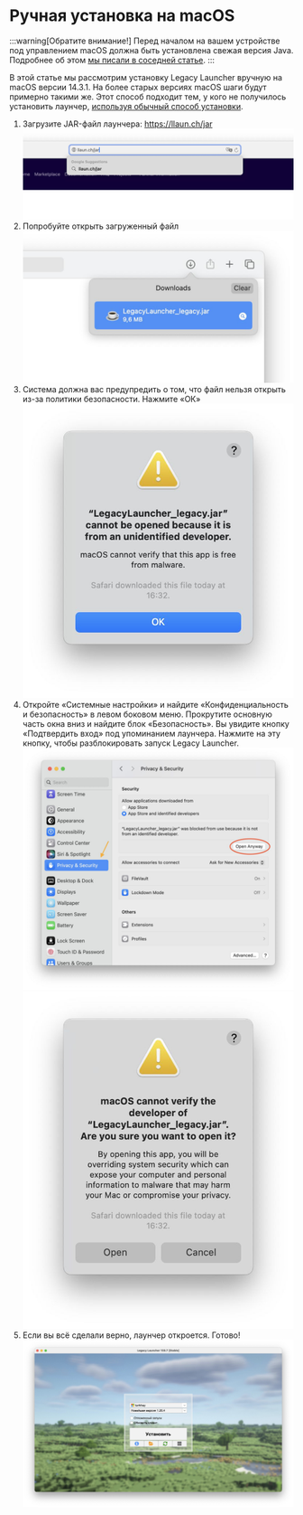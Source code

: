 # Ручная установка на macOS

:::warning[Обратите внимание!]
Перед началом на вашем устройстве под управлением macOS должна быть установлена свежая версия Java.
Подробнее об этом [мы писали в соседней статье](./java#macos).
:::

В этой статье мы рассмотрим установку Legacy Launcher вручную на macOS версии 14.3.1. На более старых версиях macOS шаги будут примерно такими же. Этот способ подходит тем, у кого не получилось установить лаунчер, [используя обычный способ установки](https://llaun.ch/macos).

1. Загрузите JAR-файл лаунчера: https://llaun.ch/jar ![Адресная строка Safari](img/macinstall_04.jpg)
2. Попробуйте открыть загруженный файл ![Список загруженных файлов](img/macinstall_05.jpg)
3. Система должна вас предупредить о том, что файл нельзя открыть из-за политики безопасности. Нажмите «ОК» ![Сообщение об ошибке](img/macinstall_06.jpg)
4. Откройте «Системные настройки» и найдите «Конфиденциальность и безопасность» в левом боковом меню. Прокрутите основную часть окна вниз и найдите блок «Безопасность». Вы увидите кнопку «Подтвердить вход» под упоминанием лаунчера. Нажмите на эту кнопку, чтобы разблокировать запуск Legacy Launcher. ![Меню «Безопасность»](img/macinstall_07.jpg) ![Предупреждение системы](img/macinstall_08.jpg)
5. Если вы всё сделали верно, лаунчер откроется. Готово! ![Legacy Launcher на macOS](img/macinstall_09.jpg)
